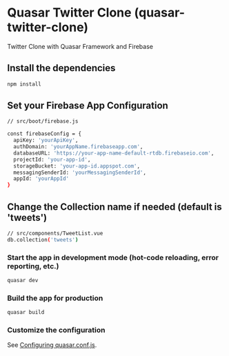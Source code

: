 # Quasar Twitter Clone (quasar-twitter-clone)

Twitter Clone with Quasar Framework and Firebase

## Install the dependencies
```bash
npm install
```

## Set your Firebase App Configuration
```bash
// src/boot/firebase.js

const firebaseConfig = {
  apiKey: 'yourApiKey',
  authDomain: 'yourAppName.firebaseapp.com',
  databaseURL: 'https://your-app-name-default-rtdb.firebaseio.com',
  projectId: 'your-app-id',
  storageBucket: 'your-app-id.appspot.com',
  messagingSenderId: 'yourMessagingSenderId',
  appId: 'yourAppId'
}
```

## Change the Collection name if needed (default is 'tweets')
```bash
// src/components/TweetList.vue
db.collection('tweets')
```

### Start the app in development mode (hot-code reloading, error reporting, etc.)
```bash
quasar dev
```


### Build the app for production
```bash
quasar build
```

### Customize the configuration
See [Configuring quasar.conf.js](https://v1.quasar.dev/quasar-cli/quasar-conf-js).
